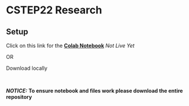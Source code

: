 # CSTEP22 Research

## Setup

Click on this link for the **[Colab Notebook](https://github.com/112523chenCSTEP22_Research)** *Not Live Yet*

OR

Download locally

&nbsp;

***NOTICE:*** **To ensure notebook and files work please download the entire repository**
